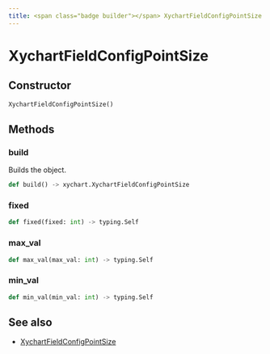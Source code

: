 ```yaml
---
title: <span class="badge builder"></span> XychartFieldConfigPointSize
---
```

# <span class="badge builder"></span> XychartFieldConfigPointSize

## Constructor

```python
XychartFieldConfigPointSize()
```
## Methods

### <span class="badge object-method"></span> build

Builds the object.

```python
def build() -> xychart.XychartFieldConfigPointSize
```

### <span class="badge object-method"></span> fixed

```python
def fixed(fixed: int) -> typing.Self
```

### <span class="badge object-method"></span> max_val

```python
def max_val(max_val: int) -> typing.Self
```

### <span class="badge object-method"></span> min_val

```python
def min_val(min_val: int) -> typing.Self
```

## See also

 * <span class="badge object-type-class"></span> [XychartFieldConfigPointSize](./object-XychartFieldConfigPointSize.md)
